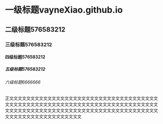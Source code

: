 # 一级标题vayneXiao.github.io
## 二级标题576583212
### 三级标题576583212
#### 四级标题576583212
##### 五级标题576583212
###### 六级标题6666666
正文文文文文文文文文文文文文文文文文文文文文文文文文文文文文文文文文文文文文文文文文文文文文文文文文文文文文文文文文文文文文文文文文文文文文文文文文文文文文文文文文文文文文文文文文文文文文文文文文文文文文文文文文文文文文文文文文文文文文文文文文文文文文

